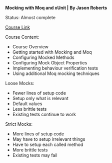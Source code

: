 **Mocking with Moq and xUnit
 | By Jason Roberts**

Status: Almost complete 

[Course Link](https://app.pluralsight.com/library/courses/mocking-moq-xunit/table-of-contents)

Course Content:
- Course Overview
- Getting started with Mocking and Moq
- Configuring Mocked Methods
- Configuring Mock Object Properties
- Implementing behaviour verification tests
- Using additional Moq mocking techniques

Loose Mocks:
- Fewer lines of setup code
- Setup only what is relevant
- Default values
- Less brittle tests
- Existing tests continue to work

Strict Mocks:
- More lines of setup code
- May have to setup irrelevant things
- Have to setup each called method
- More brittle tests
- Existing tests may fail
